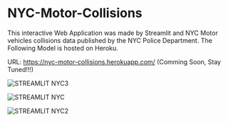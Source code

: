 # NYC-Motor-Collisions
This interactive Web Application was made by Streamlit and NYC Motor vehicles collisions data published by the NYC Police Department.
The Following Model is hosted on Heroku.

URL: https://nyc-motor-collisions.herokuapp.com/  (Comming Soon, Stay Tuned!!!)



![STREAMLIT NYC3](https://user-images.githubusercontent.com/60705782/97156457-f40a0380-1733-11eb-867e-da0ba7edac9f.png)




![STREAMLIT NYC](https://user-images.githubusercontent.com/60705782/97156979-b2c62380-1734-11eb-92d0-3c0ace6e5409.png)




![STREAMLIT NYC2](https://user-images.githubusercontent.com/60705782/97157023-c5d8f380-1734-11eb-905c-6507854e89ee.png)
